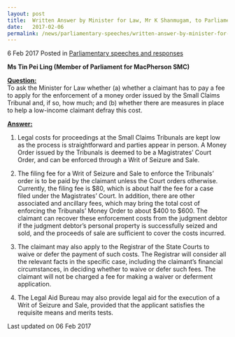 ```yaml
---
layout: post
title:  Written Answer by Minister for Law, Mr K Shanmugam, to Parliamentary Question on the Application Fee for the Enforcement of Money Orders Issued by the Small Claims Tribunal
date:   2017-02-06
permalink: /news/parliamentary-speeches/written-answer-by-minister-for-law--mr-k-shanmugam--to-parliamen2
---
```


6 Feb 2017 Posted in [Parliamentary speeches and responses](/news/parliamentary-speeches)

**Ms Tin Pei Ling (Member of Parliament for MacPherson SMC)**


**<u>Question:</u>**  
To ask the Minister for Law whether (a) whether a claimant has to pay a fee to apply for the enforcement of a money order issued by the Small Claims Tribunal and, if so, how much; and (b) whether there are measures in place to help a low-income claimant defray this cost.


**<u>Answer:</u>**  
1. Legal costs for proceedings at the Small Claims Tribunals are kept low as the process is straightforward and parties appear in person. A Money Order issued by the Tribunals is deemed to be a Magistrates’ Court Order, and can be enforced through a Writ of Seizure and Sale.


2. The filing fee for a Writ of Seizure and Sale to enforce the Tribunals’ order is to be paid by the claimant unless the Court orders otherwise. Currently, the filing fee is $80, which is about half the fee for a case filed under the Magistrates’ Court. In addition, there are other associated and ancillary fees, which may bring the total cost of enforcing the Tribunals’ Money Order to about $400 to $600. The claimant can recover these enforcement costs from the judgment debtor if the judgment debtor’s personal property is successfully seized and sold, and the proceeds of sale are sufficient to cover the costs incurred.


3. The claimant may also apply to the Registrar of the State Courts to waive or defer the payment of such costs. The Registrar will consider all the relevant facts in the specific case, including the claimant’s financial circumstances, in deciding whether to waive or defer such fees. The claimant will not be charged a fee for making a waiver or deferment application.


4. The Legal Aid Bureau may also provide legal aid for the execution of a Writ of Seizure and Sale, provided that the applicant satisfies the requisite means and merits tests.


<p class="right-side-updated">Last updated on 06 Feb 2017
</p>
